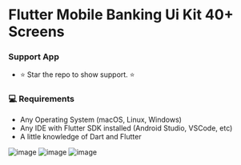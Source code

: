 # Flutter Mobile Banking Ui Kit 40+ Screens

### Support App

* ⭐️ Star the repo to show support. ⭐️

### 💻 Requirements

- Any Operating System (macOS, Linux, Windows)
- Any IDE with Flutter SDK installed (Android Studio, VSCode, etc)
- A little knowledge of Dart and Flutter

![image](https://github.com/talhasultan-dev/mobile_banking_ui/assets/31367048/5fb3397e-5356-4668-b8c6-44a624a4b19c)
![image](https://github.com/talhasultan-dev/mobile_banking_ui/assets/31367048/1dc9c4f9-fe11-4ac3-b8c9-c44f70a1e1bc)
![image](https://github.com/talhasultan-dev/mobile_banking_ui/assets/31367048/fd609d7f-7582-423e-9134-0f6c04c0467c)
